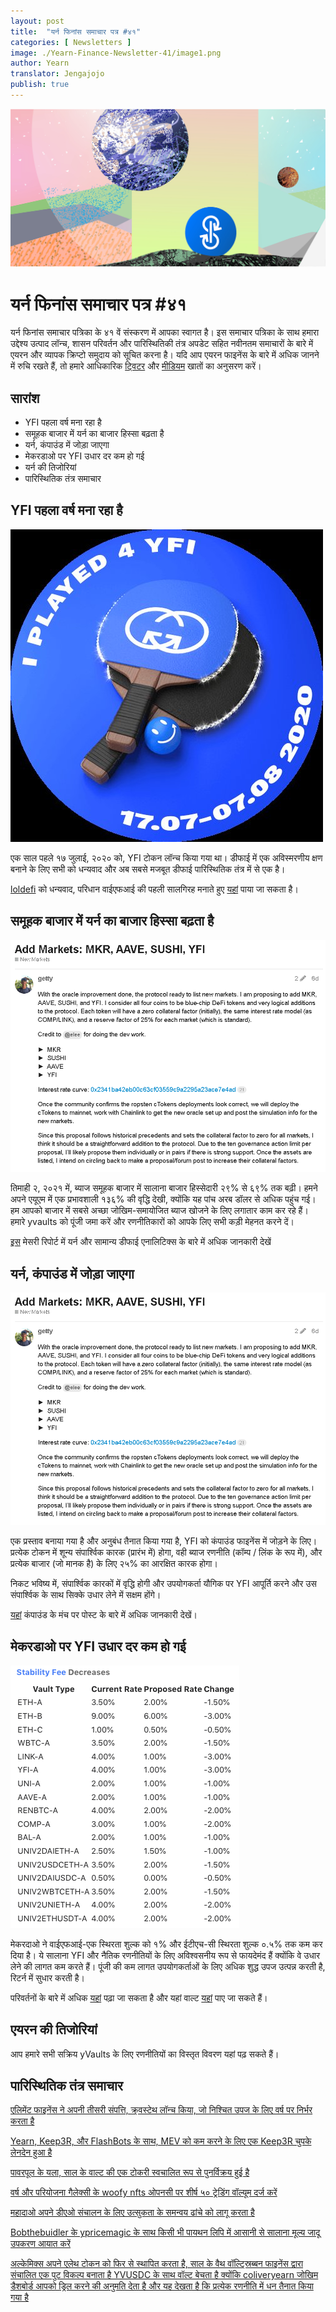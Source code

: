 ```yaml
---
layout: post
title:  "यर्न फिनांस समाचार पत्र #४१"
categories: [ Newsletters ]
image: ./Yearn-Finance-Newsletter-41/image1.png
author: Yearn
translator: Jengajojo
publish: true
---
```


![alt_text](image1.png)

# यर्न फिनांस समाचार पत्र #४१

यर्न फिनांस समाचार पत्रिका के ४१ वें संस्करण में आपका स्वागत है। इस समाचार पत्रिका के साथ हमारा उद्देश्य उत्पाद लॉन्च, शासन परिवर्तन और पारिस्थितिकी तंत्र अपडेट सहित नवीनतम समाचारों के बारे में एयरन और व्यापक क्रिप्टो समुदाय को सूचित करना है। यदि आप एयरन फाइनेंस के बारे में अधिक जानने में रुचि रखते हैं, तो हमारे आधिकारिक [ट्विटर](https://twitter.com/iearnfinance) और [मीडियम](https://medium.com/iearn) खातों का अनुसरण करें। 

## सारांश

- YFI पहला वर्ष मना रहा है
- समूहक बाजार में यर्न का बाजार हिस्सा बढ़ता है
- यर्न, कंपाउंड में जोड़ा जाएगा
- मेकरडाओ पर YFI उधार दर कम हो गई
- यर्न की तिजोरियां
- पारिस्थितिक तंत्र समाचार

## YFI पहला वर्ष मना रहा है

![alt_text](image5.png)

एक साल पहले १७ जुलाई, २०२० को, YFI टोकन लॉन्च किया गया था। डीफाई में एक अविस्मरणीय क्षण बनाने के लिए सभी को धन्यवाद और अब सबसे मजबूत डीफाई पारिस्थितिक तंत्र में से एक है।

[loldefi](https://twitter.com/loldefi) को धन्यवाद, परिधान वाईएफआई की पहली सालगिरह मनाते हुए [यहां](https://ymerch.finance/) पाया जा सकता है।

## समूहक बाजार में यर्न का बाजार हिस्सा बढ़ता है

![alt_text](image3.png "image_tooltip")

तिमाही २, २०२१ में, ब्याज समूहक बाजार में सालाना बाजार हिस्सेदारी २९% से ६९% तक बढ़ी। हमने अपने एयूएम में एक प्रभावशाली १३६% की वृद्धि देखी, क्योंकि यह पांच अरब डॉलर से अधिक पहुंच गई। हम आपको बाजार में सबसे अच्छा जोखिम-समायोजित ब्याज खोजने के लिए लगातार काम कर रहे हैं। हमारे yvaults को पूंजी जमा करें और रणनीतिकारों को आपके लिए सभी कड़ी मेहनत करने दें।

[इस](https://messari.io/article/q2-21-defi-review?utm_source=ryanwatkins_&utm_medium=tweet&utm_campaign=q2-21-defi-review) मेसरी रिपोर्ट में यर्न और सामान्य डीफाई एनालिटिक्स के बारे में अधिक जानकारी देखें

## यर्न, कंपाउंड में जोड़ा जाएगा

![alt_text](image3.png)

एक प्रस्ताव बनाया गया है और अनुबंध तैनात किया गया है, YFI को कंपाउंड फाइनेंस में जोड़ने के लिए। प्रत्येक टोकन में शून्य संपार्श्विक कारक (प्रारंभ में) होगा, वही ब्याज रणनीति (कॉम्प / लिंक के रूप में), और प्रत्येक बाजार (जो मानक है) के लिए २५% का आरक्षित कारक होगा।

निकट भविष्य में, संपार्श्विक कारकों में वृद्धि होगी और उपयोगकर्ता यौगिक पर YFI आपूर्ति करने और उस संपार्श्विक के साथ सिक्के उधार लेने में सक्षम होंगे।

[यहां](https://www.comp.xyz/t/add-markets-mkr-aave-sushi-yfi/1977) कंपाउंड के मंच पर पोस्ट के बारे में अधिक जानकारी देखें।

## मेकरडाओ पर YFI उधार दर कम हो गई

![alt_text](image2.png)

मेकरदाओ ने वाईएफआई-एक स्थिरता शुल्क को १% और ईटीएच-सी स्थिरता शुल्क ०.५% तक कम कर दिया है। ये सालाना YFI और नैतिक रणनीतियों के लिए अविश्वसनीय रूप से फायदेमंद हैं क्योंकि वे उधार लेने की लागत कम करते हैं। पूंजी की कम लागत उपयोगकर्ताओं के लिए अधिक शुद्ध उपज उत्पन्न करती है, रिटर्न में सुधार करती है।

परिवर्तनों के बारे में अधिक [यहां](https://forum.makerdao.com/t/maker-relay-ep-53/9305) पढ़ा जा सकता है और यहां वाल्ट [यहां](https://yearn.finance/vaults) पाए जा सकते हैं।

## एयरन की तिजोरियां

आप हमारे सभी सक्रिय yVaults के लिए रणनीतियों का विस्तृत विवरण यहां पढ़ सकते हैं।

## पारिस्थितिक तंत्र समाचार

[एलिमेंट फाइनेंस ने अपनी तीसरी संपत्ति, क्र्वस्टेथ लॉन्च किया, जो निश्चित उपज के लिए वर्ष पर निर्भर करता है](https://twitter.com/element_fi/status/1414990472569831427)

[Yearn, Keep3R, और FlashBots के साथ, MEV को कम करने के लिए एक Keep3R चुपके लेनदेन हुआ है](https://twitter.com/lbertenasco/status/1415016369771491330)

[पावरपूल के यला, साल के वाल्ट की एक टोकरी स्वचालित रूप से पुनर्विक्रय हुई है](https://twitter.com/powerpoolcvp/status/1414682829359812615)

[वर्ष और परियोजना गैलेक्सी के woofy nfts ओपनसी पर शीर्ष ५० ट्रेडिंग वॉल्यूम दर्ज करें](https://twitter.com/ProjectGalaxyHQ/status/1414868634862710789)

[महादाओ अपने डीएओ संचालन के लिए उत्सुकता के समन्वय ढांचे को लागू करता है](https://twitter.com/TheMahaDAO/status/1414620121528680451)

[Bobthebuidler के ypricemagic के साथ किसी भी पायथन लिपि में आसानी से सालाना मूल्य जादू उपकरण आयात करें](https://github.com/BobTheBuidler/ypricemagic)

[अल्केमिक्स अपने एलेथ टोकन को फिर से स्थापित करता है, साल के वैथ वॉल्ट्स्रिब्बन फाइनेंस द्वारा संचालित एक पुट विकल्प बनाता है YVUSDC के साथ वॉल्ट बेचता है क्योंकि coliveryearn जोखिम डैशबोर्ड आपको ड्रिल करने की अनुमति देता है और यह देखता है कि प्रत्येक रणनीति में धन तैनात किया गया है](https://twitter.com/AlchemixFi/status/1414647769470443521)
